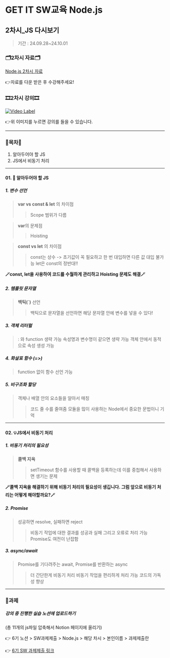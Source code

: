 # GET IT SW교육 Node.js
## 2차시_JS 다시보기
> 기간 : 24.09.28~24.10.01

### 🗂️2차시 자료🗂️
[Node.js 2차시 자료](https://github.com/getit-knu/Get-Node.js/blob/main/2%EC%B0%A8%EC%8B%9C/GETIT%205%EA%B8%B0%20SW%20Node%EA%B5%90%EC%9C%A1%202%EC%B0%A8%EC%8B%9C.pdf)

👉자료를 다운 받은 후 수강해주세요!

### 🎞️2차시 강의🎞️
[![Video Label](http://img.youtube.com/vi/oljeeWK4rOQ/0.jpg)](https://youtu.be/yXQ-9gMHZJU)

👉위 이미지를 누르면 강의를 들을 수 있습니다.

---

### 🚀목차🚀
1. 알아두어야 할 JS
2. JS에서 비동기 처리

---
#### 01. 🌿 알아두어야 할 JS
##### 1. 변수 선언
   > **var vs const & let** 의 차이점
   >> Scope 범위가 다름

   > **var**의 문제점
   >> Hoisting

   > **const vs let** 의 차이점
   >> const는 상수 -> 초기값이 꼭 필요하고 한 번 대입하면 다른 값 대입 불가능
   >> let은 const의 정반대!!  

   **🪄const, let을 사용하여 코드를 수월하게 관리하고 Hoisting 문제도 해결🪄**

##### 2. 템플릿 문자열
   > **백틱(`)** 선언
   >> 백틱으로 문자열을 선언하면 해당 문자열 안에 변수를 넣을 수 있다!

##### 3. 객체 리터럴
   > : 와 function 생략 가능
   > 속성명과 변수명이 같으면 생략 가능
   > 객체 안에서 동적으로 속성 생성 가능

##### 4. 화살표 함수 (=>)
   > function 없이 함수 선언 가능

##### 5. 비구조화 할당
   > 객체나 배열 안의 요소들을 알아서 매칭
   >> 코드 줄 수를 줄여줌
   >> 모듈을 많이 사용하는 Node에서 중요한 문법이니 기억

---

#### 02. 💡JS에서 비동기 처리
##### 1. 비동기 처리의 필요성
   > **콜백 지옥**
   >> setTimeout 함수를 사용할 때 콜백을 등록하는데 이를 중첩해서 사용하면 생기는 문제

   **🪄콜백 지옥을 해결하기 위해 비동기 처리의 필요성이 생깁니다. 그럼 앞으로 비동기 처리는 어떻게 해야할까요?🪄**

##### 2. Promise
   > 성공하면 resolve, 실패하면 reject
   >> 비동기 작업에 대한 결과를 성공과 실패 그리고 오류로 처리 가능
   >> Promise도 여전이 난잡함

##### 3. async/await
   > Promise를 기다려주는 await, Promise를 반환하는 async
   >> 더 간단한게 비동기 처리
   >> 비동기 작업을 편리하게 처리 가능
   >> 코드의 가독성 향상

---

### 📢과제
##### 강의 중 진행한 실습 노션에 업로드하기
(총 11개의 js파일 압축해서 Notion 페이지에 올리기)

👉 6기 노션 > SW과제제출 > Node.js > 해당 차시 > 본인이름 > 과제제출란

👉 [6기 SW 과제제출 링크](https://www.notion.so/SW-8502eeef321b43e2ad13ece0f626be33)

